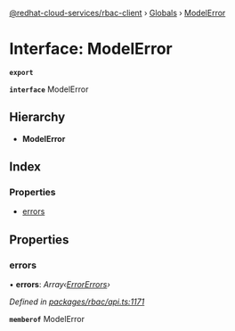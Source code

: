[@redhat-cloud-services/rbac-client](../README.md) › [Globals](../globals.md) › [ModelError](modelerror.md)

# Interface: ModelError

**`export`** 

**`interface`** ModelError

## Hierarchy

* **ModelError**

## Index

### Properties

* [errors](modelerror.md#errors)

## Properties

###  errors

• **errors**: *Array‹[ErrorErrors](errorerrors.md)›*

*Defined in [packages/rbac/api.ts:1171](https://github.com/fhlavac/javascript-clients/blob/master/packages/rbac/api.ts#L1171)*

**`memberof`** ModelError
